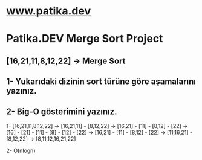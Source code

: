 # www.patika.dev
# Patika.DEV Merge Sort Project

## [16,21,11,8,12,22] -> Merge Sort
## 1- Yukarıdaki dizinin sort türüne göre aşamalarını yazınız.
## 2- Big-O gösterimini yazınız.

1- 
    [16,21,11,8,12,22] ->
    [16,21,11] - [8,12,22] ->
    [16,21] - [11] - [8,12] - [22] ->
    [16] - [21] - [11] - [8] - [12] - [22] ->
    [16,21] - [11] - [8,12] - [22] ->
    [11,16,21] - [8,12,22] ->
    [8,11,12,16,21,22]

2- O(nlogn)